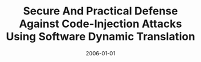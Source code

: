 ---
title: "Secure And Practical Defense Against Code-Injection Attacks Using Software Dynamic Translation"
date: 2006-01-01
venue: "Proceedings of the 2nd International Conference on Virtual Execution Environments, VEE 2006, Ottawa, Ontario, Canada, June 14-16, 2006"
paperurl: https://doi.org/10.1145/1134760.1134764
authors: "Wei Hu, Jason Hiser, Daniel W Williams, Adrian Filipi, Jack W Davidson, David Evans, John C Knight, Anh NguyenTuong and Jonathan C Rowanhill"
---